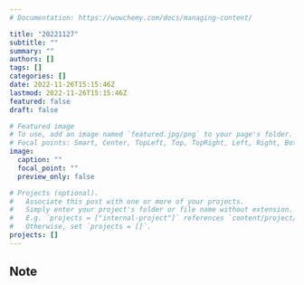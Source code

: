 ```yaml
---
# Documentation: https://wowchemy.com/docs/managing-content/

title: "20221127"
subtitle: ""
summary: ""
authors: []
tags: []
categories: []
date: 2022-11-26T15:15:46Z
lastmod: 2022-11-26T15:15:46Z
featured: false
draft: false

# Featured image
# To use, add an image named `featured.jpg/png` to your page's folder.
# Focal points: Smart, Center, TopLeft, Top, TopRight, Left, Right, BottomLeft, Bottom, BottomRight.
image:
  caption: ""
  focal_point: ""
  preview_only: false

# Projects (optional).
#   Associate this post with one or more of your projects.
#   Simply enter your project's folder or file name without extension.
#   E.g. `projects = ["internal-project"]` references `content/project/deep-learning/index.md`.
#   Otherwise, set `projects = []`.
projects: []
---
```


## Note

